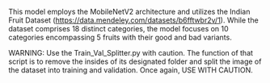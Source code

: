 This model employs the MobileNetV2 architecture and utilizes the Indian Fruit Dataset (https://data.mendeley.com/datasets/b6fftwbr2v/1). While the dataset comprises 18 distinct categories, the model focuses on 10 categories encompassing 5 fruits with their good and bad variants.

WARNING:
Use the Train_Val_Splitter.py with caution. The function of that script is to remove the insides of its designated folder and split the image of the dataset into training and validation. Once again, USE WITH CAUTION.
